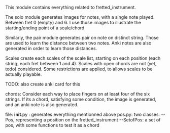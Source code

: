 This module contains everything related to fretted_instrument.

The solo module generates images for notes, with a single note played. Between fret 0 (empty) and 6. I use those images to illustrate the starting/ending point of a scale/chord

Similarly, the pair module generates pair on note on distinct string. Those are used to learn the distance between two notes. Anki notes are also generated in order to learn those distances.

Scales create each scales of the scale list, starting on each position (each string, each fret between 1 and 4). Scales with open chords are not (yet, todo) considered. Some restrictions are applied, to allows scales to be actually playable. 

TODO: also create anki card for this

chords:
Consider each way to place fingers on at least four of the six strings.
If its a chord, satisfying some condition, the image is generated, and an anki note is also generated. 


file:
__init__.py : generates everything mentionned above
pos.py: two classes:
--Pos, representing a position on the fretted_instrument
--SetofPos: a set of pos, with some functions to test it as a chord
